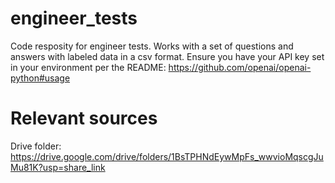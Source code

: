 # engineer_tests
Code resposity for engineer tests.
Works with a set of questions and answers with labeled data in a csv format.
Ensure you have your API key set in your environment per the README: https://github.com/openai/openai-python#usage

# Relevant sources
Drive folder: https://drive.google.com/drive/folders/1BsTPHNdEywMpFs_wwvioMqscgJuMu81K?usp=share_link
